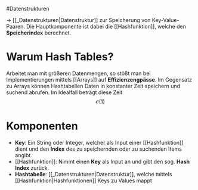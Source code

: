 #Datenstrukturen 

-> [[_Datenstrukturen|Datenstruktur]] zur Speicherung von Key-Value-Paaren. Die Hauptkomponente ist dabei die [[Hashfunktion]], welche den **Speicherindex** berechnet.

# Warum Hash Tables?

Arbeitet man mit größeren Datenmengen, so stößt man bei Implementierungen mittels [[Arrays]] auf **Effizienzengpässe**. 
Im Gegensatz zu Arrays können Hashtabellen Daten in konstanter Zeit speichern und suchend abrufen.
Im Idealfall beträgt diese Zeit $$\mathcal{O}(1)$$

# Komponenten

- **Key**: Ein String oder Integer, welcher als Input einer [[Hashfunktion]] dient und den **Index** des zu speichernden oder zu suchenden Items angibt.
- [[Hashfunktion]]: Nimmt einen **Key** als Input an und gibt den sog. **Hash Index** zurück.
- **Hashtabelle**: [[_Datenstrukturen|Datenstruktur]], welche mittels [[Hashfunktion|Hashfunktionen]] Keys zu Values mappt